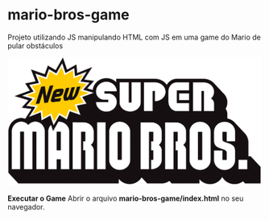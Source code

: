 # mario-bros-game
Projeto utilizando JS manipulando HTML com JS em uma game do Mario de pular obstáculos

![mario-bros.png](mario-bros.png)


**Executar o Game**
Abrir o arquivo **mario-bros-game/index.html** no seu navegador.